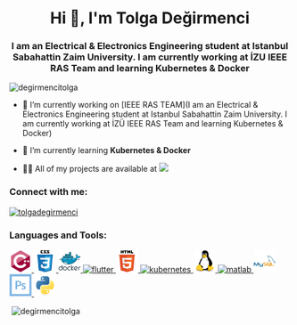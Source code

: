 <h1 align="center">Hi 👋, I'm Tolga Değirmenci</h1>
<h3 align="center">I am an Electrical & Electronics Engineering student at Istanbul Sabahattin Zaim University. I am currently working at İZU IEEE RAS Team and learning Kubernetes & Docker</h3>

<p align="left"> <img src="https://komarev.com/ghpvc/?username=degirmencitolga&label=Profile%20views&color=09e452&style=flat" alt="degirmencitolga" /> </p>

- 🔭 I’m currently working on [IEEE RAS TEAM](I am an Electrical & Electronics Engineering student at Istanbul Sabahattin Zaim University. I am currently working at İZÜ IEEE RAS Team and learning Kubernetes & Docker)

- 🌱 I’m currently learning **Kubernetes & Docker**

- 👨‍💻 All of my projects are available at <a href="https://github.com/degirmencitolga?tab=repositories"><img src="https://img.shields.io/badge/GitHub-100000?style=for-the-badge&logo=github&logoColor=white" /></a>

<h3 align="left">Connect with me:</h3>
<p align="left">
<a href="https://linkedin.com/in/tolgadegirmenci" target="blank"><img align="center" src="https://raw.githubusercontent.com/rahuldkjain/github-profile-readme-generator/master/src/images/icons/Social/linked-in-alt.svg" alt="tolgadegirmenci" height="30" width="40" /></a>
</p>

<h3 align="left">Languages and Tools:</h3>
<p align="left"> <a href="https://www.w3schools.com/cpp/" target="_blank"> <img src="https://raw.githubusercontent.com/devicons/devicon/master/icons/cplusplus/cplusplus-original.svg" alt="cplusplus" width="40" height="40"/> </a> <a href="https://www.w3schools.com/css/" target="_blank"> <img src="https://raw.githubusercontent.com/devicons/devicon/master/icons/css3/css3-original-wordmark.svg" alt="css3" width="40" height="40"/> </a> <a href="https://www.docker.com/" target="_blank"> <img src="https://raw.githubusercontent.com/devicons/devicon/master/icons/docker/docker-original-wordmark.svg" alt="docker" width="40" height="40"/> </a> <a href="https://flutter.dev" target="_blank"> <img src="https://www.vectorlogo.zone/logos/flutterio/flutterio-icon.svg" alt="flutter" width="40" height="40"/> </a> <a href="https://www.w3.org/html/" target="_blank"> <img src="https://raw.githubusercontent.com/devicons/devicon/master/icons/html5/html5-original-wordmark.svg" alt="html5" width="40" height="40"/> </a> <a href="https://kubernetes.io" target="_blank"> <img src="https://www.vectorlogo.zone/logos/kubernetes/kubernetes-icon.svg" alt="kubernetes" width="40" height="40"/> </a> <a href="https://www.linux.org/" target="_blank"> <img src="https://raw.githubusercontent.com/devicons/devicon/master/icons/linux/linux-original.svg" alt="linux" width="40" height="40"/> </a> <a href="https://www.mathworks.com/" target="_blank"> <img src="https://upload.wikimedia.org/wikipedia/commons/2/21/Matlab_Logo.png" alt="matlab" width="40" height="40"/> </a> <a href="https://www.mysql.com/" target="_blank"> <img src="https://raw.githubusercontent.com/devicons/devicon/master/icons/mysql/mysql-original-wordmark.svg" alt="mysql" width="40" height="40"/> </a> <a href="https://www.photoshop.com/en" target="_blank"> <img src="https://raw.githubusercontent.com/devicons/devicon/master/icons/photoshop/photoshop-line.svg" alt="photoshop" width="40" height="40"/> </a> <a href="https://www.python.org" target="_blank"> <img src="https://raw.githubusercontent.com/devicons/devicon/master/icons/python/python-original.svg" alt="python" width="40" height="40"/> </a> </p>

<p>&nbsp;<img align="center" src="https://github-readme-stats.vercel.app/api?username=degirmencitolga&show_icons=true&theme=dark&locale=en" alt="degirmencitolga" /></p>

